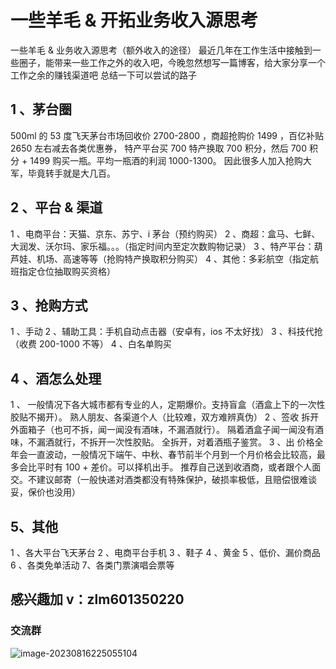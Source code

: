 # 一些羊毛 & 开拓业务收入源思考



一些羊毛 & 业务收入源思考（额外收入的途径） 最近几年在工作生活中接触到一些圈子，能带来一些工作之外的收入吧，今晚忽然想写一篇博客，给大家分享一个工作之余的赚钱渠道吧 总结一下可以尝试的路子

## 1 、茅台圈

500ml 的 53 度飞天茅台市场回收价 2700-2800 ，商超抢购价 1499 ，百亿补贴 2650 左右减去各类优惠券， 特产平台买 700 特产换取 700 积分，然后 700 积分 + 1499 购买一瓶。平均一瓶酒的利润 1000-1300。 因此很多人加入抢购大军，毕竟转手就是大几百。

## 2 、平台 & 渠道

1 、电商平台：天猫、京东、苏宁、i 茅台（预约购买） 2 、商超：盒马、七鲜、大润发、沃尔玛、家乐福。。。（指定时间内至定次数购物记录） 3 、特产平台：葫芦娃、机场、高速等等（抢购特产换取积分购买） 4 、其他：多彩航空（指定航班指定仓位抽取购买资格）

## 3 、抢购方式

1 、手动 2 、辅助工具：手机自动点击器（安卓有，ios 不太好找） 3 、科技代抢（收费 200-1000 不等） 4 、白名单购买

## 4 、酒怎么处理

1 、 一般情况下各大城市都有专业的人，定期爆价。支持盲盒（酒盒上下的一次性胶贴不揭开）。 熟人朋友、各渠道个人（比较难，双方难辨真伪） 2 、签收 拆开外面箱子（也可不拆，闻一闻没有酒味，不漏酒就行）。 隔着酒盒子闻一闻没有酒味，不漏酒就行，不拆开一次性胶贴。 全拆开，对着酒瓶子鉴赏。 3 、出 价格全年会一直波动，一般情况下端午、中秋、春节前半个月到一个月价格会比较高，最多会比平时有 100 + 差价。可以择机出手。 推荐自己送到收酒商，或者跟个人面交。不建议邮寄（一般快递对酒类都没有特殊保护，破损率极低，且赔偿很难谈妥，保价也没用）

## 5、其他

1 、各大平台飞天茅台 2 、电商平台手机 3 、鞋子 4 、黄金 5 、低价、漏价商品 6 、各类免单活动 7、各类门票演唱会票等

## 感兴趣加 v：zlm601350220

### 交流群

![image-20230816225055104](%E4%B8%80%E4%BA%9B%E7%BE%8A%E6%AF%9B%20&%20%E5%BC%80%E6%8B%93%E4%B8%9A%E5%8A%A1%E6%94%B6%E5%85%A5%E6%BA%90%E6%80%9D%E8%80%83.assets/image-20230816225055104.png)